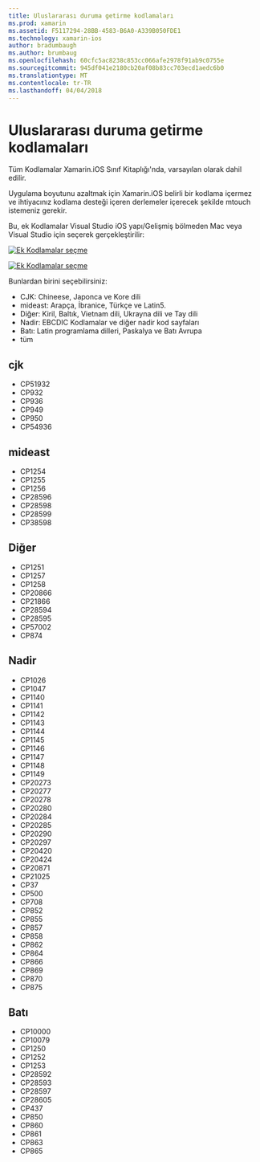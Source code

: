 ```yaml
---
title: Uluslararası duruma getirme kodlamaları
ms.prod: xamarin
ms.assetid: F5117294-28BB-4583-B6A0-A339B050FDE1
ms.technology: xamarin-ios
author: bradumbaugh
ms.author: brumbaug
ms.openlocfilehash: 60cfc5ac8238c853cc066afe2978f91ab9c0755e
ms.sourcegitcommit: 945df041e2180cb20af08b83cc703ecd1aedc6b0
ms.translationtype: MT
ms.contentlocale: tr-TR
ms.lasthandoff: 04/04/2018
---
```

# <a name="internationalization-encodings"></a>Uluslararası duruma getirme kodlamaları

Tüm Kodlamalar Xamarin.iOS Sınıf Kitaplığı'nda, varsayılan olarak dahil edilir.

Uygulama boyutunu azaltmak için Xamarin.iOS belirli bir kodlama içermez ve ihtiyacınız kodlama desteği içeren derlemeler içerecek şekilde mtouch istemeniz gerekir.

Bu, ek Kodlamalar Visual Studio iOS yapı/Gelişmiş bölmeden Mac veya Visual Studio için seçerek gerçekleştirilir:

 [![](encodings-images/00.png "Ek Kodlamalar seçme")](encodings-images/00.png#lightbox)

 [![](encodings-images/00a.png "Ek Kodlamalar seçme")](encodings-images/00a.png#lightbox)

Bunlardan birini seçebilirsiniz:

-  CJK: Chineese, Japonca ve Kore dili
-  mideast: Arapça, İbranice, Türkçe ve Latin5.
-  Diğer: Kiril, Baltık, Vietnam dili, Ukrayna dili ve Tay dili
-  Nadir: EBCDIC Kodlamalar ve diğer nadir kod sayfaları
-  Batı: Latin programlama dilleri, Paskalya ve Batı Avrupa
-  tüm


 <a name="cjk" />


## <a name="cjk"></a>cjk

-  CP51932
-  CP932
-  CP936
-  CP949
-  CP950
-  CP54936


 <a name="mideast" />


## <a name="mideast"></a>mideast

-  CP1254
-  CP1255
-  CP1256
-  CP28596
-  CP28598
-  CP28599
-  CP38598


 <a name="other" />


## <a name="other"></a>Diğer

-  CP1251
-  CP1257
-  CP1258
-  CP20866
-  CP21866
-  CP28594
-  CP28595
-  CP57002
-  CP874


 <a name="rare" />


## <a name="rare"></a>Nadir

-  CP1026
-  CP1047
-  CP1140
-  CP1141
-  CP1142
-  CP1143
-  CP1144
-  CP1145
-  CP1146
-  CP1147
-  CP1148
-  CP1149
-  CP20273
-  CP20277
-  CP20278
-  CP20280
-  CP20284
-  CP20285
-  CP20290
-  CP20297
-  CP20420
-  CP20424
-  CP20871
-  CP21025
-  CP37
-  CP500
-  CP708
-  CP852
-  CP855
-  CP857
-  CP858
-  CP862
-  CP864
-  CP866
-  CP869
-  CP870
-  CP875


 <a name="west" />


## <a name="west"></a>Batı

-  CP10000
-  CP10079
-  CP1250
-  CP1252
-  CP1253
-  CP28592
-  CP28593
-  CP28597
-  CP28605
-  CP437
-  CP850
-  CP860
-  CP861
-  CP863
-  CP865

